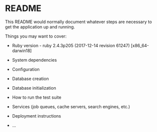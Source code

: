 # README

This README would normally document whatever steps are necessary to get the
application up and running.

Things you may want to cover:

* Ruby version - ruby 2.4.3p205 (2017-12-14 revision 61247) [x86_64-darwin18]

* System dependencies

* Configuration

* Database creation

* Database initialization

* How to run the test suite

* Services (job queues, cache servers, search engines, etc.)

* Deployment instructions

* ...
